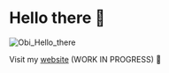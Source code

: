 # Hello there :wave:
![Obi_Hello_there](/assets/images/hello_there.gif)

Visit my [website](https://mitchelstaal.nl) (WORK IN PROGRESS) :construction_worker: